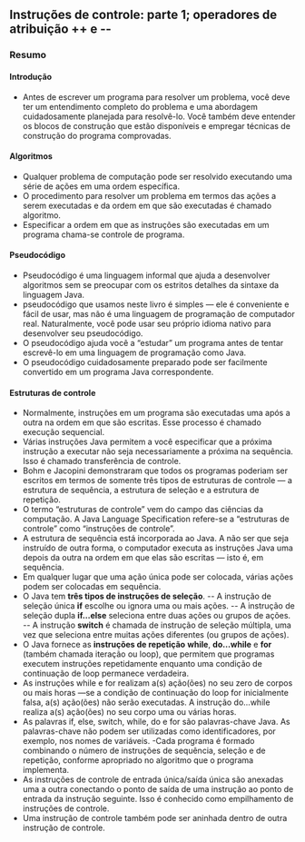 ## Instruções de controle: parte 1; operadores de atribuição ++ e --


### Resumo


#### Introdução

- Antes de escrever um programa para resolver um problema, você deve ter um entendimento completo do problema e uma abordagem cuidadosamente
planejada para resolvê-lo. Você também deve entender os blocos de construção que estão disponíveis e empregar técnicas de construção
do programa comprovadas.

#### Algoritmos

- Qualquer problema de computação pode ser resolvido executando uma série de ações em uma ordem específica.
- O procedimento para resolver um problema em termos das ações a serem executadas e da ordem em que são executadas é chamado algoritmo.
- Especificar a ordem em que as instruções são executadas em um programa chama-se controle de programa.

#### Pseudocódigo

- Pseudocódigo é uma linguagem informal que ajuda a desenvolver algoritmos sem se preocupar com os estritos detalhes da sintaxe da linguagem
Java.
- pseudocódigo que usamos neste livro é simples — ele é conveniente e fácil de usar, mas não é uma linguagem de programação de computador
real. Naturalmente, você pode usar seu próprio idioma nativo para desenvolver seu pseudocódigo.
- O pseudocódigo ajuda você a “estudar” um programa antes de tentar escrevê-lo em uma linguagem de programação como Java.
- O pseudocódigo cuidadosamente preparado pode ser facilmente convertido em um programa Java correspondente.


#### Estruturas de controle

- Normalmente, instruções em um programa são executadas uma após a outra na ordem em que são escritas. Esse processo é chamado execução
sequencial.
- Várias instruções Java permitem a você especificar que a próxima instrução a executar não seja necessariamente a próxima na sequência. Isso
é chamado transferência de controle.
- Bohm e Jacopini demonstraram que todos os programas poderiam ser escritos em termos de somente três tipos de estruturas de controle — a
estrutura de sequência, a estrutura de seleção e a estrutura de repetição.
- O termo “estruturas de controle” vem do campo das ciências da computação. A Java Language Specification refere-se a “estruturas de controle”
como “instruções de controle”.
- A estrutura de sequência está incorporada ao Java. A não ser que seja instruído de outra forma, o computador executa as instruções Java uma
depois da outra na ordem em que elas são escritas — isto é, em sequência.
- Em qualquer lugar que uma ação única pode ser colocada, várias ações podem ser colocadas em sequência.
- O Java tem **três tipos de instruções de seleção**.
-- A instrução de seleção única **if** escolhe ou ignora uma ou mais ações.
-- A instrução de seleção dupla **if…else** seleciona entre duas ações ou grupos de ações.
-- A instrução **switch** é chamada de instrução de seleção múltipla, uma vez que seleciona entre muitas ações diferentes (ou grupos de ações).
- O Java fornece as **instruções de repetição** **while**, **do…while** e **for** (também chamada iteração ou loop), que permitem que programas executem
instruções repetidamente enquanto uma condição de continuação de loop permanece verdadeira.
- As instruções while e for realizam a(s) ação(ões) no seu zero de corpos ou mais horas —se a condição de continuação do loop for inicialmente
falsa, a(s) ação(ões) não serão executadas. A instrução do…while realiza a(s) ação(ões) no seu corpo uma ou várias horas.
- As palavras if, else, switch, while, do e for são palavras-chave Java. As palavras-chave não podem ser utilizadas como identificadores,
por exemplo, nos nomes de variáveis.
-Cada programa é formado combinando o número de instruções de sequência, seleção e de repetição, conforme apropriado no algoritmo que o
programa implementa.
- As instruções de controle de entrada única/saída única são anexadas uma a outra conectando o ponto de saída de uma instrução ao ponto de
entrada da instrução seguinte. Isso é conhecido como empilhamento de instruções de controle.
- Uma instrução de controle também pode ser aninhada dentro de outra instrução de controle.